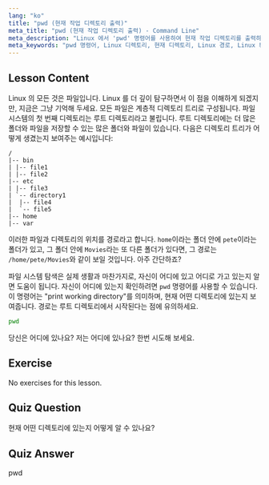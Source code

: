 ```yaml
---
lang: "ko"
title: "pwd (현재 작업 디렉토리 출력)"
meta_title: "pwd (현재 작업 디렉토리 출력) - Command Line"
meta_description: "Linux 에서 'pwd' 명령어를 사용하여 현재 작업 디렉토리를 출력하는 방법을 배우세요. 초보자를 위한 Linux 파일 시스템 경로 및 탐색을 이해합니다."
meta_keywords: "pwd 명령어, Linux 디렉토리, 현재 디렉토리, Linux 경로, Linux 튜토리얼, 초보자 Linux, Linux 가이드"
---
```


## Lesson Content

Linux 의 모든 것은 파일입니다. Linux 를 더 깊이 탐구하면서 이 점을 이해하게 되겠지만, 지금은 그냥 기억해 두세요. 모든 파일은 계층적 디렉토리 트리로 구성됩니다. 파일 시스템의 첫 번째 디렉토리는 루트 디렉토리라고 불립니다. 루트 디렉토리에는 더 많은 폴더와 파일을 저장할 수 있는 많은 폴더와 파일이 있습니다. 다음은 디렉토리 트리가 어떻게 생겼는지 보여주는 예시입니다:

```plaintext
/
|-- bin
| |-- file1
| |-- file2
|-- etc
| |-- file3
| `-- directory1
|  |-- file4
|  `-- file5
|-- home
|-- var
```

이러한 파일과 디렉토리의 위치를 경로라고 합니다. `home`이라는 폴더 안에 `pete`이라는 폴더가 있고, 그 폴더 안에 `Movies`라는 또 다른 폴더가 있다면, 그 경로는 `/home/pete/Movies`와 같이 보일 것입니다. 아주 간단하죠?

파일 시스템 탐색은 실제 생활과 마찬가지로, 자신이 어디에 있고 어디로 가고 있는지 알면 도움이 됩니다. 자신이 어디에 있는지 확인하려면 `pwd` 명령어를 사용할 수 있습니다. 이 명령어는 "print working directory"를 의미하며, 현재 어떤 디렉토리에 있는지 보여줍니다. 경로는 루트 디렉토리에서 시작된다는 점에 유의하세요.

```bash
pwd
```

당신은 어디에 있나요? 저는 어디에 있나요? 한번 시도해 보세요.

## Exercise

No exercises for this lesson.

## Quiz Question

현재 어떤 디렉토리에 있는지 어떻게 알 수 있나요?

## Quiz Answer

pwd
